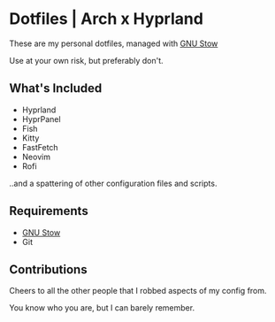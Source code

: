 # Dotfiles | Arch x Hyprland 

These are my personal dotfiles, managed with [GNU Stow](https://www.gnu.org/software/stow/)

Use at your own risk, but preferably don't.

## What's Included

- Hyprland  
- HyprPanel
- Fish 
- Kitty
- FastFetch
- Neovim
- Rofi 

..and a spattering of other configuration files and scripts. 

## Requirements

- [GNU Stow](https://www.gnu.org/software/stow/)
- Git 

## Contributions 

Cheers to all the other people that I robbed aspects of my config from. 

You know who you are, but I can barely remember.
